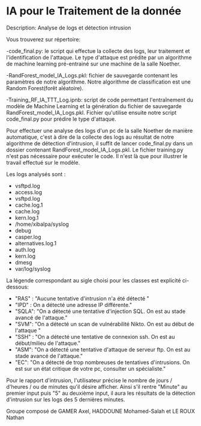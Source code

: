 # IA pour le Traitement de la donnée
Description: Analyse de logs et détection intrusion

Vous trouverez sur répertoire: 
 
 -code_final.py: le script qui effectue la collecte des logs, leur traitement et l'identification de l'attaque. Le type d'attaque est prédite par un algorithme de machine learning pré-entrainé sur une machine de la salle Noether.

  -RandForest_model_IA_Logs.pkl: fichier de sauvegarde contenant les paramètres de notre algorithme. Notre algorithme de classification est une Random Forest(forêt aléatoire). 

  -Training_RF_IA_TTT_Log.ipnb: script de code permettant l'entraînement du modèle de Machine Learning et la génération du fichier de sauvegarde RandForest_model_IA_Logs.pkl. Fichier qu'utilise ensuite notre script code_final.py pour prédire le type d'attaque.


Pour effectuer une analyse des logs d'un pc de la salle Noether de manière automatique, c'est à dire de la collecte des logs au résultat de notre algorithme de détection d'intrusion, il suffit de lancer code_final.py dans un dossier contenant RandForest_model_IA_Logs.pkl.
Le fichier training.py n'est pas nécessaire pour exécuter le code. Il n'est là que pour illustrer le travail effectué sur le modèle.

Les logs analysés sont :
- vsftpd.log 
- access.log 
- vsftpd.log
- cache.log.1 
- cache.log 
- kern.log.1 
- /home/xibalpa/syslog 
- debug 
- casper.log 
- alternatives.log.1 
- auth.log 
- kern.log 
- dmesg 
- var/log/syslog 

La légende correspondant au sigle choisi pour les classes est explicité ci-dessous:
  - "RAS" :  "Aucune tentative d'intrusion n'a été détecté "
  - "IPD"   : On a détecté une adresse IP différente."
  - "SQLA":  "On a détecté une tentative d'injection SQL. On est au stade avancé de l'attaque."
  - "SVM":  "On a détecté un scan de vulnérabilité Nikto. On est au début de l'attaque "
  - "SSH" : "On a détecté une tentative de connexion ssh. On est au début/milieu de l'attaque."
  - "ASM": "On a détecté une tentative d'attaque de serveur ftp. On est au stade avancé de l'attaque."
  - "EC": "On a détecté de trop nombreuses de tentatives d'intrusions. On est sur un état critique de votre pc, consulter un spécialiste."
    
Pour le rapport d'intrusion, l'utilisateur précise le nombre de jours / d'heures / ou de minutes qu'il désire afficher. Ainsi s'il rentre "Minute" au premier input puis "5" au deuxième input, il aura les résultats de la détection d'intrusion sur les logs des 5 dernières minutes.
   
Groupe composé de GAMER Axel, HADDOUNE Mohamed-Salah et LE ROUX Nathan
